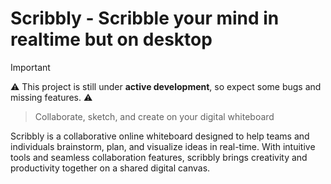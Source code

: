 # Scribbly - Scribble your mind in realtime but on desktop

> [!IMPORTANT] 
> :warning: This project is still under **active development**, so expect some bugs and missing features. :warning:

> Collaborate, sketch, and create on your digital whiteboard

Scribbly is a collaborative online whiteboard designed to help teams and individuals brainstorm, plan, and visualize ideas in real-time. With intuitive tools and seamless collaboration features, scribbly brings creativity and productivity together on a shared digital canvas.
